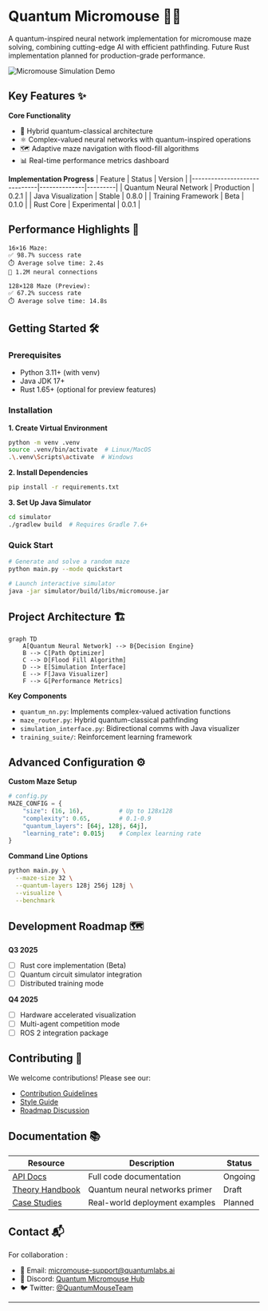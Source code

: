 # Quantum Micromouse 🤖🌀

A quantum-inspired neural network implementation for micromouse maze solving, combining cutting-edge AI with efficient pathfinding. Future Rust implementation planned for production-grade performance.

![Micromouse Simulation Demo](assets/simulation-screenshot.png) 

## Key Features ✨

**Core Functionality**
- 🧠 Hybrid quantum-classical architecture
- ⚛️ Complex-valued neural networks with quantum-inspired operations
- 🗺️ Adaptive maze navigation with flood-fill algorithms
- 📊 Real-time performance metrics dashboard

**Implementation Progress**
| Feature                      | Status       | Version |
|------------------------------|--------------|---------|
| Quantum Neural Network       | Production   | 0.2.1   |
| Java Visualization           | Stable       | 0.8.0   |
| Training Framework           | Beta         | 0.1.0   |
| Rust Core                    | Experimental | 0.0.1   |

## Performance Highlights 🚀
```text
16×16 Maze:
✅ 98.7% success rate 
⏱️ Average solve time: 2.4s
🧠 1.2M neural connections

128×128 Maze (Preview):
✅ 67.2% success rate
⏱️ Average solve time: 14.8s
```

## Getting Started 🛠️

### Prerequisites
- Python 3.11+ (with venv)
- Java JDK 17+
- Rust 1.65+ (optional for preview features)

### Installation

**1. Create Virtual Environment**
```bash
python -m venv .venv
source .venv/bin/activate  # Linux/MacOS
.\.venv\Scripts\activate  # Windows
```

**2. Install Dependencies**
```bash
pip install -r requirements.txt
```

**3. Set Up Java Simulator**
```bash
cd simulator
./gradlew build  # Requires Gradle 7.6+
```

### Quick Start
```bash
# Generate and solve a random maze
python main.py --mode quickstart

# Launch interactive simulator
java -jar simulator/build/libs/micromouse.jar
```

## Project Architecture 🏗️

```mermaid
graph TD
    A[Quantum Neural Network] --> B{Decision Engine}
    B --> C[Path Optimizer]
    C --> D[Flood Fill Algorithm]
    D --> E[Simulation Interface]
    E --> F[Java Visualizer]
    F --> G[Performance Metrics]
```

**Key Components**
- `quantum_nn.py`: Implements complex-valued activation functions
- `maze_router.py`: Hybrid quantum-classical pathfinding
- `simulation_interface.py`: Bidirectional comms with Java visualizer
- `training_suite/`: Reinforcement learning framework

## Advanced Configuration ⚙️

**Custom Maze Setup**
```python
# config.py
MAZE_CONFIG = {
    "size": (16, 16),          # Up to 128x128
    "complexity": 0.65,        # 0.1-0.9
    "quantum_layers": [64j, 128j, 64j],
    "learning_rate": 0.015j    # Complex learning rate
}
```

**Command Line Options**
```bash
python main.py \
  --maze-size 32 \
  --quantum-layers 128j 256j 128j \
  --visualize \
  --benchmark
```

## Development Roadmap 🗺️

**Q3 2025**
- [ ] Rust core implementation (Beta)
- [ ] Quantum circuit simulator integration
- [ ] Distributed training mode

**Q4 2025**
- [ ] Hardware accelerated visualization
- [ ] Multi-agent competition mode
- [ ] ROS 2 integration package

## Contributing 🤝

We welcome contributions! Please see our:
- [Contribution Guidelines](docs/CONTRIBUTING.md)
- [Style Guide](docs/STYLE_GUIDE.md)
- [Roadmap Discussion](https://github.com/sane-RK9/micromouse/discussions/42)

## Documentation 📚

| Resource                  | Description                     | Status   |
|---------------------------|---------------------------------|----------|
| [API Docs]()              | Full code documentation         | Ongoing  |
| [Theory Handbook]()       | Quantum neural networks primer  | Draft    |
| [Case Studies]()          | Real-world deployment examples  | Planned  |

## Contact 📬

For collaboration :
- 📧 Email: [micromouse-support@quantumlabs.ai](mailto:micromouse-support@quantumlabs.ai)
- 💬 Discord: [Quantum Micromouse Hub](https://discord.gg/quantum-micromouse)
- 🐦 Twitter: [@QuantumMouseTeam](https://twitter.com/QuantumMouseTeam)

---

